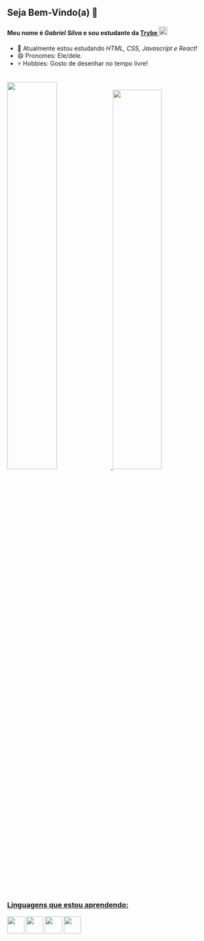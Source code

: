 ## Seja Bem-Vindo(a) 👋


#### Meu nome é _Gabriel Silva_ e sou estudante da <a href="https://www.betrybe.com/" target="_blank">Trybe <img class="marca" width= 20px src= https://cdn-images-1.medium.com/max/1200/1*_8rYOyJj9qiQsmeoVk3Gfg.png></a>

- 🌱 Atualmente estou estudando _HTML, CSS, Javascript e React!_
- 😄 Pronomes: Ele/dele.
- ⚡ Hobbies: Gosto de desenhar no tempo livre!

##

<div>
  <a href="https://github.com/gabrielsilvagaldino">
  <img width="48%" src="https://github-readme-stats.vercel.app/api?username=gabrielsilvagaldino&count_private=true" />
  <img width="47.52%" src="https://github-readme-stats.vercel.app/api/top-langs/?username=gabrielsilvagaldino&layout=compact&langs_count=7&theme=dark" />
</div>

##

### Linguagens que estou aprendendo:</h1>

<div style="display:inline_block">
  <a href="https://blog.betrybe.com/html/" alt="html-logo" target="_blank"><img width="40em" src="https://cdn.jsdelivr.net/gh/devicons/devicon/icons/html5/html5-original.svg" /></a>
  <a href="https://blog.betrybe.com/css/" alt="css-logo" target="_blank"><img width="40em" src="https://cdn.jsdelivr.net/gh/devicons/devicon/icons/css3/css3-original.svg" /></a>
  <a href="https://www.javascript.com/" alt="javascript-logo" target="_blank"><img width="40em" src="https://cdn.jsdelivr.net/gh/devicons/devicon/icons/javascript/javascript-original.svg" /></a>
  <a href="https://pt-br.reactjs.org" alt="react-logo" target="_blank"><img width="40em" src="https://cdn.jsdelivr.net/gh/devicons/devicon/icons/react/react-original.svg" /></a>
</div>
